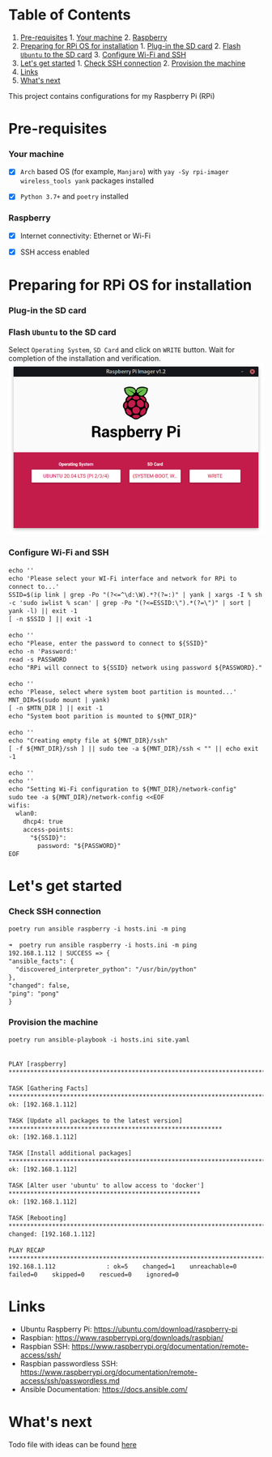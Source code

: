 
# Table of Contents

1.  [Pre-requisites](#orgd7157a2)
        1.  [Your machine](#orgba91abb)
        2.  [Raspberry](#org1067086)
2.  [Preparing for RPi OS for installation](#org0c8d0dc)
        1.  [Plug-in the SD card](#org6a636e3)
        2.  [Flash `Ubuntu` to the SD card](#org82d6b6d)
        3.  [Configure Wi-Fi and SSH](#org27bab38)
3.  [Let's get started](#org1cd169d)
        1.  [Check SSH connection](#orgcb3c733)
        2.  [Provision the machine](#org0eb4a43)
4.  [Links](#orgb623378)
5.  [What's next](#org8690685)

This project contains configurations for my Raspberry Pi (RPi)


<a id="orgd7157a2"></a>

# Pre-requisites


<a id="orgba91abb"></a>

### Your machine

-   [X] `Arch` based OS (for example, `Manjaro`) with `yay -Sy rpi-imager wireless_tools yank` packages installed
-   [X] `Python 3.7+` and `poetry` installed


<a id="org1067086"></a>

### Raspberry

-   [X] Internet connectivity: Ethernet or Wi-Fi
-   [X] SSH access enabled


<a id="org0c8d0dc"></a>

# Preparing for RPi OS for installation


<a id="org6a636e3"></a>

### Plug-in the SD card


<a id="org82d6b6d"></a>

### Flash `Ubuntu` to the SD card

Select `Operating System`, `SD Card` and click on `WRITE` button. Wait for completion of the installation and verification.
![img](./images/pi-imager.png)


<a id="org27bab38"></a>

### Configure Wi-Fi and SSH

    echo ''
    echo 'Please select your WI-Fi interface and network for RPi to connect to...'
    SSID=$(ip link | grep -Po "(?<=^\d:\W).*?(?=:)" | yank | xargs -I % sh -c 'sudo iwlist % scan' | grep -Po "(?<=ESSID:\").*(?=\")" | sort | yank -l) || exit -1
    [ -n $SSID ] || exit -1
    
    echo ''
    echo "Please, enter the password to connect to ${SSID}"
    echo -n 'Password:'
    read -s PASSWORD
    echo "RPi will connect to ${SSID} network using password ${PASSWORD}."
    
    echo ''
    echo 'Please, select where system boot partition is mounted...'
    MNT_DIR=$(sudo mount | yank)
    [ -n $MTN_DIR ] || exit -1
    echo "System boot parition is mounted to ${MNT_DIR}"
    
    echo ''
    echo "Creating empty file at ${MNT_DIR}/ssh"
    [ -f ${MNT_DIR}/ssh ] || sudo tee -a ${MNT_DIR}/ssh < "" || echo exit -1
    
    echo ''
    echo ''
    echo "Setting Wi-Fi configuration to ${MNT_DIR}/network-config"
    sudo tee -a ${MNT_DIR}/network-config <<EOF
    wifis:
      wlan0:
        dhcp4: true
        access-points:
          "${SSID}":
            password: "${PASSWORD}"
    EOF


<a id="org1cd169d"></a>

# Let's get started


<a id="orgcb3c733"></a>

### Check SSH connection

    poetry run ansible raspberry -i hosts.ini -m ping

    ➜  poetry run ansible raspberry -i hosts.ini -m ping
    192.168.1.112 | SUCCESS => {
    "ansible_facts": {
      "discovered_interpreter_python": "/usr/bin/python"
    },
    "changed": false,
    "ping": "pong"
    }


<a id="org0eb4a43"></a>

### Provision the machine

    poetry run ansible-playbook -i hosts.ini site.yaml

    
    PLAY [raspberry] *******************************************************************************************
    
    TASK [Gathering Facts] *************************************************************************************
    ok: [192.168.1.112]
    
    TASK [Update all packages to the latest version] ***********************************************************
    ok: [192.168.1.112]
    
    TASK [Install additional packages] *************************************************************************
    ok: [192.168.1.112]
    
    TASK [Alter user 'ubuntu' to allow access to 'docker'] *****************************************************
    ok: [192.168.1.112]
    
    TASK [Rebooting] *******************************************************************************************
    changed: [192.168.1.112]
    
    PLAY RECAP *************************************************************************************************
    192.168.1.112              : ok=5    changed=1    unreachable=0    failed=0    skipped=0    rescued=0    ignored=0


<a id="orgb623378"></a>

# Links

-   Ubuntu Raspberry Pi: <https://ubuntu.com/download/raspberry-pi>
-   Raspbian: <https://www.raspberrypi.org/downloads/raspbian/>
-   Raspbian SSH: <https://www.raspberrypi.org/documentation/remote-access/ssh/>
-   Raspbian passwordless SSH: <https://www.raspberrypi.org/documentation/remote-access/ssh/passwordless.md>
-   Ansible Documentation: <https://docs.ansible.com/>


<a id="org8690685"></a>

# What's next

Todo file with ideas can be found [here](TODOs.md)

